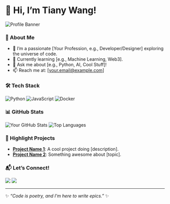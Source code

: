 # 👋 Hi, I’m Tiany Wang!

![Profile Banner](https://media.giphy.com/media/hvRJCLFzcasrR4ia7z/giphy.gif)

### 🚀 About Me
- 🔭 I’m a passionate [Your Profession, e.g., Developer/Designer] exploring the universe of code.
- 🌱 Currently learning [e.g., Machine Learning, Web3].
- 💬 Ask me about [e.g., Python, AI, Cool Stuff]!
- 📫 Reach me at: [your.email@example.com]

### 🛠️ Tech Stack
![Python](https://img.shields.io/badge/-Python-3776AB?style=flat&logo=python&logoColor=white)
![JavaScript](https://img.shields.io/badge/-JavaScript-F7DF1E?style=flat&logo=javascript&logoColor=black)
![Docker](https://img.shields.io/badge/-Docker-2496ED?style=flat&logo=docker&logoColor=white)

### 📊 GitHub Stats
![Your GitHub Stats](https://github-readme-stats.vercel.app/api?username=yourusername&show_icons=true&theme=radical)
![Top Languages](https://github-readme-stats.vercel.app/api/top-langs/?username=yourusername&layout=compact&theme=radical)

### 🌟 Highlight Projects
- **[Project Name 1](https://github.com/yourusername/project1)**: A cool project doing [description].
- **[Project Name 2](https://github.com/yourusername/project2)**: Something awesome about [topic].

### 📬 Let’s Connect!
[<img src="https://img.shields.io/badge/-Twitter-1DA1F2?style=flat&logo=twitter&logoColor=white"/>](https://twitter.com/yourhandle)
[<img src="https://img.shields.io/badge/-LinkedIn-0A66C2?style=flat&logo=linkedin&logoColor=white"/>](https://linkedin.com/in/yourprofile)

---
✨ *“Code is poetry, and I’m here to write epics.”* ✨

